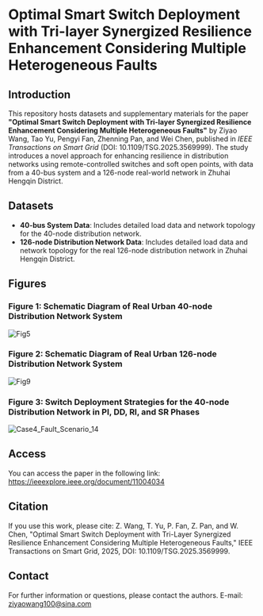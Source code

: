 # Optimal Smart Switch Deployment with Tri-layer Synergized Resilience Enhancement Considering Multiple Heterogeneous Faults

## Introduction
This repository hosts datasets and supplementary materials for the paper **"Optimal Smart Switch Deployment with Tri-layer Synergized Resilience Enhancement Considering Multiple Heterogeneous Faults"** by Ziyao Wang, Tao Yu, Pengyi Fan, Zhenning Pan, and Wei Chen, published in _IEEE Transactions on Smart Grid_ (DOI: 10.1109/TSG.2025.3569999). The study introduces a novel approach for enhancing resilience in distribution networks using remote-controlled switches and soft open points, with data from a 40-bus system and a 126-node real-world network in Zhuhai Hengqin District.

## Datasets
- **40-bus System Data**: Includes detailed load data and network topology for the 40-node distribution network.
- **126-node Distribution Network Data**: Includes detailed load data and network topology for the real 126-node distribution network in Zhuhai Hengqin District.

## Figures
### Figure 1: Schematic Diagram of Real Urban 40-node Distribution Network System
![Fig5](https://github.com/user-attachments/assets/18a3cc17-c01d-4961-85dc-99d6296a5109)


### Figure 2: Schematic Diagram of Real Urban 126-node Distribution Network System
![Fig9](https://github.com/user-attachments/assets/73e80d5d-961b-4b0c-a234-7cf4281f8390)

### Figure 3: Switch Deployment Strategies for the 40-node Distribution Network in PI, DD, RI, and SR Phases
![Case4_Fault_Scenario_14](https://github.com/user-attachments/assets/5be972bc-bd65-4596-8c02-ae00dc1bca1c)

## Access
You can access the paper in the following link:
https://ieeexplore.ieee.org/document/11004034

## Citation
If you use this work, please cite:
Z. Wang, T. Yu, P. Fan, Z. Pan, and W. Chen, "Optimal Smart Switch Deployment with Tri-Layer Synergized Resilience Enhancement Considering Multiple Heterogeneous Faults," IEEE Transactions on Smart Grid, 2025, DOI: 10.1109/TSG.2025.3569999.

## Contact
For further information or questions, please contact the authors.
E-mail: ziyaowang100@sina.com
